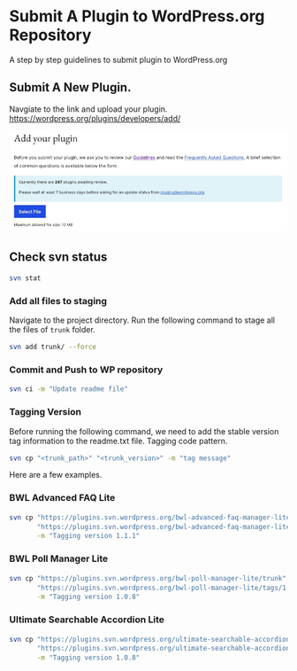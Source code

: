 # Submit A Plugin to WordPress.org Repository

A step by step guidelines to submit plugin to WordPress.org

## Submit A New Plugin.

Navgiate to the link and upload your plugin.
https://wordpress.org/plugins/developers/add/

![Submit A New Plugin.](previews/upload_plugin.jpg)

## Check svn status

```bash
svn stat
```

### Add all files to staging

Navigate to the project directory. Run the following command to stage all the files of `trunk` folder.

```bash
svn add trunk/ --force
```

### Commit and Push to WP repository

```bash
svn ci -m "Update readme file"
```

### Tagging Version

Before running the following command, we need to add the stable version tag information to the readme.txt file. Tagging code pattern.

```bash
svn cp "<trunk_path>" "<trunk_version>" -m "tag message"
```

Here are a few examples.

### BWL Advanced FAQ Lite

```bash
svn cp "https://plugins.svn.wordpress.org/bwl-advanced-faq-manager-lite/trunk" \
       "https://plugins.svn.wordpress.org/bwl-advanced-faq-manager-lite/tags/1.1.1" \
       -m "Tagging version 1.1.1"
```

### BWL Poll Manager Lite

```bash
svn cp "https://plugins.svn.wordpress.org/bwl-poll-manager-lite/trunk" \
       "https://plugins.svn.wordpress.org/bwl-poll-manager-lite/tags/1.0.8" \
       -m "Tagging version 1.0.8"
```

### Ultimate Searchable Accordion Lite

```bash
svn cp "https://plugins.svn.wordpress.org/ultimate-searchable-accordion-lite-wpbakery-page-builder-addon/trunk" \
       "https://plugins.svn.wordpress.org/ultimate-searchable-accordion-lite-wpbakery-page-builder-addon/tags/1.0.8" \
       -m "Tagging version 1.0.8"
```
